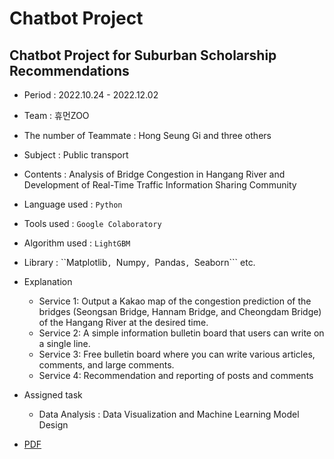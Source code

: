 # Chatbot Project
## Chatbot Project for Suburban Scholarship Recommendations
- Period : 2022.10.24 - 2022.12.02
- Team : 휴먼ZOO
- The number of Teammate : Hong Seung Gi and three others
- Subject : Public transport
- Contents : Analysis of Bridge Congestion in Hangang River and Development of Real-Time Traffic Information Sharing Community
- Language used : ```Python```
- Tools used : ```Google Colaboratory```
- Algorithm used : ```LightGBM```
- Library : ``Matplotlib```, ```Numpy```, ```Pandas```, ```Seaborn``` etc.
- Explanation
    - Service 1: Output a Kakao map of the congestion prediction of the bridges (Seongsan Bridge, Hannam Bridge, and Cheongdam Bridge) of the Hangang River at the desired time.
    - Service 2: A simple information bulletin board that users can write on a single line.
    - Service 3: Free bulletin board where you can write various articles, comments, and large comments.
    - Service 4: Recommendation and reporting of posts and comments
- Assigned task
    - Data Analysis : Data Visualization and Machine Learning Model Design

- [PDF](https://github.com/hongseungzz/project_seungzz/blob/main/Web_Community_Development/%EA%B5%90%ED%86%B5PPT_%EC%B5%9C%EC%A2%85.pdf)